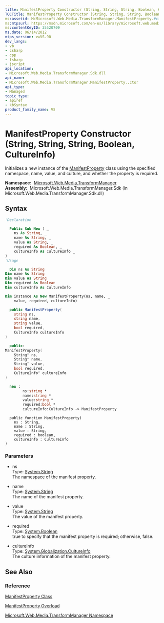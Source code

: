 ```yaml
---
title: ManifestProperty Constructor (String, String, String, Boolean, CultureInfo) (Microsoft.Web.Media.TransformManager)
TOCTitle: ManifestProperty Constructor (String, String, String, Boolean, CultureInfo)
ms:assetid: M:Microsoft.Web.Media.TransformManager.ManifestProperty.#ctor(System.String,System.String,System.String,System.Boolean,System.Globalization.CultureInfo)
ms:mtpsurl: https://msdn.microsoft.com/en-us/library/microsoft.web.media.transformmanager.manifestproperty.manifestproperty(v=VS.90)
ms:contentKeyID: 35520709
ms.date: 06/14/2012
mtps_version: v=VS.90
dev_langs:
- vb
- csharp
- cpp
- fsharp
- jscript
api_location:
- Microsoft.Web.Media.TransformManager.Sdk.dll
api_name:
- Microsoft.Web.Media.TransformManager.ManifestProperty..ctor
api_type:
- Managed
topic_type:
- apiref
- kbSyntax
product_family_name: VS
---
```


# ManifestProperty Constructor (String, String, String, Boolean, CultureInfo)

Initializes a new instance of the [ManifestProperty](manifestproperty-class-microsoft-web-media-transformmanager.md) class using the specified namespace, name, value, and culture, and whether the property is required.

**Namespace:**  [Microsoft.Web.Media.TransformManager](microsoft-web-media-transformmanager-namespace.md)  
**Assembly:**  Microsoft.Web.Media.TransformManager.Sdk (in Microsoft.Web.Media.TransformManager.Sdk.dll)

## Syntax

```vb
'Declaration

  Public Sub New ( _
    ns As String, _
    name As String, _
    value As String, _
    required As Boolean, _
    cultureInfo As CultureInfo _
)
'Usage

  Dim ns As String
Dim name As String
Dim value As String
Dim required As Boolean
Dim cultureInfo As CultureInfo

Dim instance As New ManifestProperty(ns, name, _
    value, required, cultureInfo)
```

```csharp
  public ManifestProperty(
    string ns,
    string name,
    string value,
    bool required,
    CultureInfo cultureInfo
)
```

```cpp
  public:
ManifestProperty(
    String^ ns, 
    String^ name, 
    String^ value, 
    bool required, 
    CultureInfo^ cultureInfo
)
```

``` fsharp
  new : 
        ns:string * 
        name:string * 
        value:string * 
        required:bool * 
        cultureInfo:CultureInfo -> ManifestProperty
```

```jscript
  public function ManifestProperty(
    ns : String, 
    name : String, 
    value : String, 
    required : boolean, 
    cultureInfo : CultureInfo
)
```

### Parameters

  - ns  
    Type: [System.String](https://msdn.microsoft.com/library/s1wwdcbf)  
    The namespace of the manifest property.  

<!-- end list -->

  - name  
    Type: [System.String](https://msdn.microsoft.com/library/s1wwdcbf)  
    The name of the manifest property.  

<!-- end list -->

  - value  
    Type: [System.String](https://msdn.microsoft.com/library/s1wwdcbf)  
    The value of the manifest property.  

<!-- end list -->

  - required  
    Type: [System.Boolean](https://msdn.microsoft.com/library/a28wyd50)  
    true to specify that the manifest property is required; otherwise, false.  

<!-- end list -->

  - cultureInfo  
    Type: [System.Globalization.CultureInfo](https://msdn.microsoft.com/library/kx54z3k7)  
    The culture information of the manifest property.  

## See Also

### Reference

[ManifestProperty Class](manifestproperty-class-microsoft-web-media-transformmanager.md)

[ManifestProperty Overload](manifestproperty-constructor-microsoft-web-media-transformmanager.md)

[Microsoft.Web.Media.TransformManager Namespace](microsoft-web-media-transformmanager-namespace.md)

